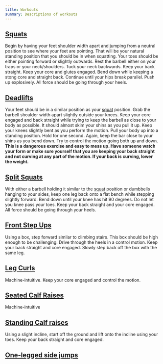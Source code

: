 ```yaml
---
title: Workouts
summary: Descriptions of workouts
---
```


## <a href="#squats">Squats</a>

Begin by having your feet shoulder width apart and jumping from a neutral position to see where your feet are pointing. That will be your natural standing position that you should be in when squatting. Your toes should be either pointing forward or slightly outwards. Rest the barbell either on your traps or your neck/shoulders. Tuck your neck backwards. Keep your back straight. Keep your core and glutes engaged. Bend down while keeping a stong core and straight back. Continue until your hips break parallel. Push up explosively. All force should be going through your heels.

## <a href="#deadlifts">Deadlifts</a>

Your feet should be in a similar position as your <a href="#squats">squat</a> position. Grab the barbell shoulder width apart slightly outside your knees. Keep your core engaged and back straight while trying to keep the barbell as close to your body as possible. It should almost skim your shins as you pull it up. Keep your knees slightly bent as you perform the motion. Pull your body up into a standing position. Hold for one second. Again, keep the bar close to your shins as you bend down. Try to control the motion going both up and down. **This is a dangerous exercise and easy to mess up. Have someone watch your form or make sure yourself that you are keeping your back straight and not curving at any part of the motion. If your back is curving, lower the weight.**

## <a href="#split-squats">Split Squats</a>

With either a barbell holding it similar to the <a href="#squats">squat</a> position or dumbbells hanging to your sides, keep one leg back onto a flat bench while stepping slightly forward. Bend down until your knee has hit 90 degrees. Do not let you knee pass your toes. Keep your back straight and your core engaged. All force should be going through your heels.

## <a href="#front-step-ups">Front Step Ups</a>

Using a box, step forward similar to climbing stairs. This box should be high enough to be challenging. Drive through the heels in a control motion. Keep your back straight and core engaged. Slowly step back off the box with the same leg.

## <a href="#leg-curls">Leg Curls</a>

Machine-intuitive. Keep your core engaged and control the motion.

## <a href="#seated-calf-raises">Seated Calf Raises</a>

Machine-intuitive

## <a href="#standing-calf-raises">Standing Calf raises</a>

Using a slight incline, start off the ground and lift onto the incline using your toes. Keep your back straight and core engaged.

## <a href="#one-legged-side-jumps">One-legged side jumps</a>
